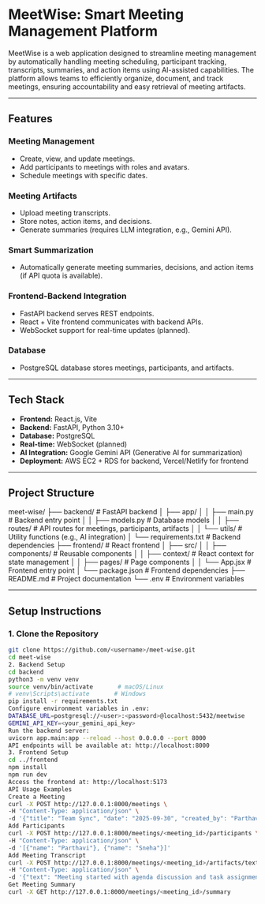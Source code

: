 # MeetWise: Smart Meeting Management Platform

MeetWise is a web application designed to streamline meeting management by automatically handling meeting scheduling, participant tracking, transcripts, summaries, and action items using AI-assisted capabilities. The platform allows teams to efficiently organize, document, and track meetings, ensuring accountability and easy retrieval of meeting artifacts.

---

## Features

### Meeting Management
- Create, view, and update meetings.
- Add participants to meetings with roles and avatars.
- Schedule meetings with specific dates.

### Meeting Artifacts
- Upload meeting transcripts.
- Store notes, action items, and decisions.
- Generate summaries (requires LLM integration, e.g., Gemini API).

### Smart Summarization
- Automatically generate meeting summaries, decisions, and action items (if API quota is available).

### Frontend-Backend Integration
- FastAPI backend serves REST endpoints.
- React + Vite frontend communicates with backend APIs.
- WebSocket support for real-time updates (planned).

### Database
- PostgreSQL database stores meetings, participants, and artifacts.

---

## Tech Stack

- **Frontend:** React.js, Vite  
- **Backend:** FastAPI, Python 3.10+  
- **Database:** PostgreSQL  
- **Real-time:** WebSocket (planned)  
- **AI Integration:** Google Gemini API (Generative AI for summarization)  
- **Deployment:** AWS EC2 + RDS for backend, Vercel/Netlify for frontend  

---

## Project Structure

meet-wise/
├── backend/ # FastAPI backend
│ ├── app/
│ │ ├── main.py # Backend entry point
│ │ ├── models.py # Database models
│ │ ├── routes/ # API routes for meetings, participants, artifacts
│ │ └── utils/ # Utility functions (e.g., AI integration)
│ └── requirements.txt # Backend dependencies
├── frontend/ # React frontend
│ ├── src/
│ │ ├── components/ # Reusable components
│ │ ├── context/ # React context for state management
│ │ ├── pages/ # Page components
│ │ └── App.jsx # Frontend entry point
│ └── package.json # Frontend dependencies
├── README.md # Project documentation
└── .env # Environment variables

---

## Setup Instructions

### 1. Clone the Repository

```bash
git clone https://github.com/<username>/meet-wise.git
cd meet-wise
2. Backend Setup
cd backend
python3 -m venv venv
source venv/bin/activate       # macOS/Linux
# venv\Scripts\activate       # Windows
pip install -r requirements.txt
Configure environment variables in .env:
DATABASE_URL=postgresql://<user>:<password>@localhost:5432/meetwise
GEMINI_API_KEY=<your_gemini_api_key>
Run the backend server:
uvicorn app.main:app --reload --host 0.0.0.0 --port 8000
API endpoints will be available at: http://localhost:8000
3. Frontend Setup
cd ../frontend
npm install
npm run dev
Access the frontend at: http://localhost:5173
API Usage Examples
Create a Meeting
curl -X POST http://127.0.0.1:8000/meetings \
-H "Content-Type: application/json" \
-d '{"title": "Team Sync", "date": "2025-09-30", "created_by": "Parthavi"}'
Add Participants
curl -X POST http://127.0.0.1:8000/meetings/<meeting_id>/participants \
-H "Content-Type: application/json" \
-d '[{"name": "Parthavi"}, {"name": "Sneha"}]'
Add Meeting Transcript
curl -X POST http://127.0.0.1:8000/meetings/<meeting_id>/artifacts/text \
-H "Content-Type: application/json" \
-d '{"text": "Meeting started with agenda discussion and task assignment."}'
Get Meeting Summary
curl -X GET http://127.0.0.1:8000/meetings/<meeting_id>/summary
